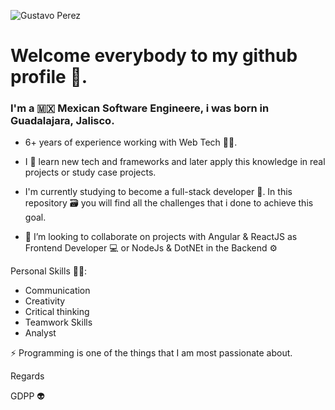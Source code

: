 ![Gustavo Perez](https://github.com/gdpp/gdpp/assets/97766676/6cc3f867-4e6b-42b9-80e9-d7639f164411)

# Welcome everybody to my github profile 🖖.

### I'm a 🇲🇽 Mexican Software Engineere, i was born in Guadalajara, Jalisco.

- 6+ years of experience working with Web Tech 👨‍💻.

- I 🖤 learn new tech and frameworks and later apply this knowledge in real projects or study case projects.

- I'm currently studying to become a full-stack developer 🚀. In this repository 🗃 you will find all the challenges that i done to achieve this goal.

- 👯 I’m looking to collaborate on projects with Angular & ReactJS as Frontend Developer 💻 or NodeJs & DotNEt in the Backend ⚙

Personal Skills 🏋️‍♂️:
  - Communication
  - Creativity
  - Critical thinking
  - Teamwork Skills
  - Analyst

⚡ Programming is one of the things that I am most passionate about.

Regards

GDPP 👽
